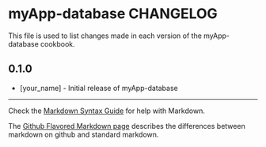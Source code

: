 myApp-database CHANGELOG
========================

This file is used to list changes made in each version of the myApp-database cookbook.

0.1.0
-----
- [your_name] - Initial release of myApp-database

- - -
Check the [Markdown Syntax Guide](http://daringfireball.net/projects/markdown/syntax) for help with Markdown.

The [Github Flavored Markdown page](http://github.github.com/github-flavored-markdown/) describes the differences between markdown on github and standard markdown.
